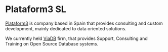 # Plataform3 SL

[Plataform3](https://plataform3.com) is company based in Spain that provides consulting and custom development, mainly dedicated to data oriented solutions.

We currently held [ViaDB](https://viadb.ar) firm, that provides Support, Consulting and Training on Open Source Database systems. 